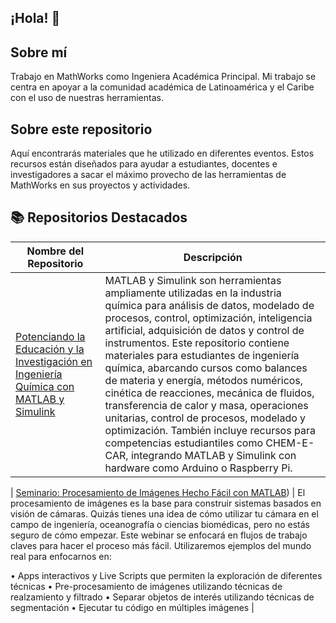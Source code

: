 ## ¡Hola!  👋

## Sobre mí
Trabajo en MathWorks como Ingeniera Académica Principal. Mi trabajo se centra en apoyar a la comunidad académica de Latinoamérica y el Caribe con el uso de nuestras herramientas.

## Sobre este repositorio
Aquí encontrarás materiales que he utilizado en diferentes eventos. Estos recursos están diseñados para ayudar a estudiantes, docentes e investigadores a sacar el máximo provecho de las herramientas de MathWorks en sus proyectos y actividades.

## 📚 Repositorios Destacados

| Nombre del Repositorio | Descripción |
|------------------------|-------------|
| [Potenciando la Educación y la Investigación en Ingeniería Química con MATLAB y Simulink]([https://github.com/tuusuario/nombre-del-repo](https://github.com/gabyarellano/Seminario_IngQuimica)) | MATLAB y Simulink son herramientas ampliamente utilizadas en la industria química para análisis de datos, modelado de procesos, control, optimización, inteligencia artificial, adquisición de datos y control de instrumentos. Este repositorio contiene materiales para estudiantes de ingeniería química, abarcando cursos como balances de materia y energía, métodos numéricos, cinética de reacciones, mecánica de fluidos, transferencia de calor y masa, operaciones unitarias, control de procesos, modelado y optimización. También incluye recursos para competencias estudiantiles como CHEM-E-CAR, integrando MATLAB y Simulink con hardware como Arduino o Raspberry Pi. |

| [Seminario: Procesamiento de Imágenes Hecho Fácil con MATLAB]([https://github.com/gabyarellano/Seminario_ProcesamientoImagenes])) | El procesamiento de imágenes es la base para construir sistemas basados en visión de cámaras. Quizás tienes una idea de cómo utilizar tu cámara en el campo de ingeniería, oceanografía o ciencias biomédicas, pero no estás seguro de cómo empezar. Este webinar se enfocará en flujos de trabajo claves para hacer el proceso más fácil. Utilizaremos ejemplos del mundo real para enfocarnos en:

• Apps interactivos y Live Scripts que permiten la exploración de diferentes técnicas • Pre-procesamiento de imágenes utilizando técnicas de realzamiento y filtrado
• Separar objetos de interés utilizando técnicas de segmentación • Ejecutar tu código en múltiples imágenes |


<!--
**gabyarellano/gabyarellano** is a ✨ _special_ ✨ repository because its `README.md` (this file) appears on your GitHub profile.

Here are some ideas to get you started:

- 🔭 I’m currently working on ...
- 🌱 I’m currently learning ...
- 👯 I’m looking to collaborate on ...
- 🤔 I’m looking for help with ...
- 💬 Ask me about ...
- 📫 How to reach me: ...
- 😄 Pronouns: ...
- ⚡ Fun fact: ...
-->
